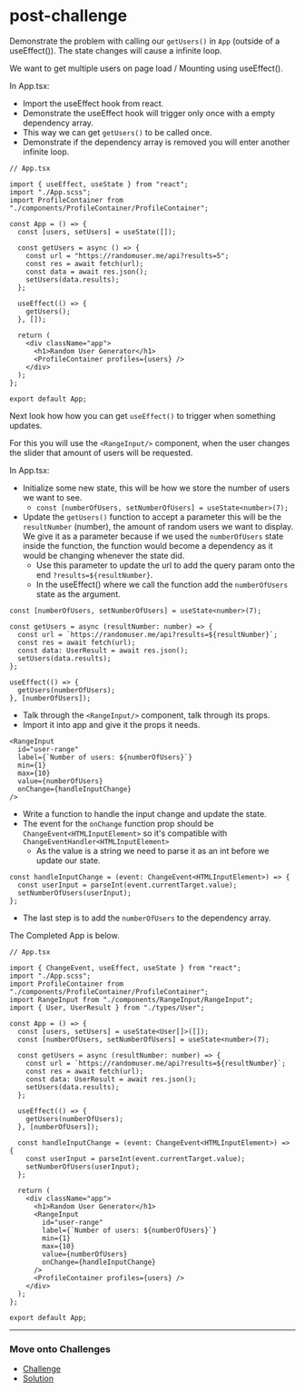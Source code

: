 # post-challenge

Demonstrate the problem with calling our `getUsers()` in `App` (outside of a useEffect()).
The state changes will cause a infinite loop.

We want to get multiple users on page load / Mounting using useEffect().

In App.tsx:

- Import the useEffect hook from react.
- Demonstrate the useEffect hook will trigger only once with a empty dependency array.
- This way we can get `getUsers()` to be called once.
- Demonstrate if the dependency array is removed you will enter another infinite loop.

```tsx
// App.tsx

import { useEffect, useState } from "react";
import "./App.scss";
import ProfileContainer from "./components/ProfileContainer/ProfileContainer";

const App = () => {
  const [users, setUsers] = useState([]);

  const getUsers = async () => {
    const url = "https://randomuser.me/api?results=5";
    const res = await fetch(url);
    const data = await res.json();
    setUsers(data.results);
  };

  useEffect(() => {
    getUsers();
  }, []);

  return (
    <div className="app">
      <h1>Random User Generator</h1>
      <ProfileContainer profiles={users} />
    </div>
  );
};

export default App;
```

Next look how how you can get `useEffect()` to trigger when something updates.

For this you will use the `<RangeInput/>` component, when the user changes the slider that amount of users will be requested.

In App.tsx:

- Initialize some new state, this will be how we store the number of users we want to see.
  - `const [numberOfUsers, setNumberOfUsers] = useState<number>(7);`
- Update the `getUsers()` function to accept a parameter this will be the `resultNumber` (number), the amount of random users we want to display. We give it as a parameter because if we used the `numberOfUsers` state inside the function, the function would become a dependency as it would be changing whenever the state did.
  - Use this parameter to update the url to add the query param onto the end `?results=${resultNumber}`.
  - In the useEffect() where we call the function add the `numberOfUsers` state as the argument.

```tsx
const [numberOfUsers, setNumberOfUsers] = useState<number>(7);

const getUsers = async (resultNumber: number) => {
  const url = `https://randomuser.me/api?results=${resultNumber}`;
  const res = await fetch(url);
  const data: UserResult = await res.json();
  setUsers(data.results);
};

useEffect(() => {
  getUsers(numberOfUsers);
}, [numberOfUsers]);
```

- Talk through the `<RangeInput/>` component, talk through its props.
- Import it into app and give it the props it needs.

```tsx
<RangeInput
  id="user-range"
  label={`Number of users: ${numberOfUsers}`}
  min={1}
  max={10}
  value={numberOfUsers}
  onChange={handleInputChange}
/>
```

- Write a function to handle the input change and update the state.
- The event for the `onChange` function prop should be `ChangeEvent<HTMLInputElement>` so it's compatible with `ChangeEventHandler<HTMLInputElement>`
  - As the value is a string we need to parse it as an int before we update our state.

```tsx
const handleInputChange = (event: ChangeEvent<HTMLInputElement>) => {
  const userInput = parseInt(event.currentTarget.value);
  setNumberOfUsers(userInput);
};
```

- The last step is to add the `numberOfUsers` to the dependency array.

The Completed App is below.

```tsx
// App.tsx

import { ChangeEvent, useEffect, useState } from "react";
import "./App.scss";
import ProfileContainer from "./components/ProfileContainer/ProfileContainer";
import RangeInput from "./components/RangeInput/RangeInput";
import { User, UserResult } from "./types/User";

const App = () => {
  const [users, setUsers] = useState<User[]>([]);
  const [numberOfUsers, setNumberOfUsers] = useState<number>(7);

  const getUsers = async (resultNumber: number) => {
    const url = `https://randomuser.me/api?results=${resultNumber}`;
    const res = await fetch(url);
    const data: UserResult = await res.json();
    setUsers(data.results);
  };

  useEffect(() => {
    getUsers(numberOfUsers);
  }, [numberOfUsers]);

  const handleInputChange = (event: ChangeEvent<HTMLInputElement>) => {
    const userInput = parseInt(event.currentTarget.value);
    setNumberOfUsers(userInput);
  };

  return (
    <div className="app">
      <h1>Random User Generator</h1>
      <RangeInput
        id="user-range"
        label={`Number of users: ${numberOfUsers}`}
        min={1}
        max={10}
        value={numberOfUsers}
        onChange={handleInputChange}
      />
      <ProfileContainer profiles={users} />
    </div>
  );
};

export default App;
```

---

### Move onto Challenges

- [Challenge](./challenge/challenge.md)
- [Solution](./challenge/solution.md)
